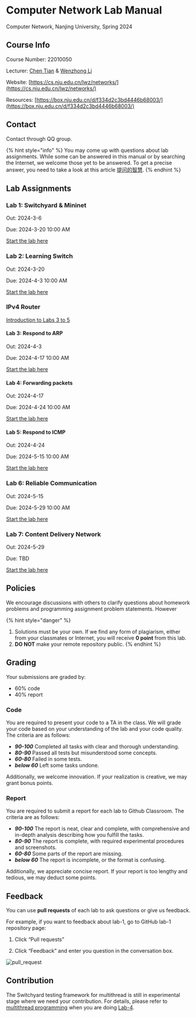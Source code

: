 # Computer Network Lab Manual

Computer Network, Nanjing University, Spring 2024

## Course Info

Course Number: 22010050

Lecturer: [Chen Tian](https://cs.nju.edu.cn/tianchen/) & [Wenzhong Li](https://cs.nju.edu.cn/lwz/)

Website: [https://cs.nju.edu.cn/lwz/networks/](https://cs.nju.edu.cn/lwz/networks/)

Resources: [https://box.nju.edu.cn/d/f334d2c3bd4446b68003/](https://box.nju.edu.cn/d/f334d2c3bd4446b68003/)

## Contact

Contact through QQ group.

{% hint style="info" %}
You may come up with questions about lab assignments. While some can be answered in this manual or by searching the Internet, we welcome those yet to be answered. To get a precise answer, you need to take a look at this article [提问的智慧](https://github.com/ryanhanwu/How-To-Ask-Questions-The-Smart-Way/blob/master/README-zh\_CN.md).
{% endhint %}

## Lab Assignments

### Lab 1: Switchyard & Mininet

Out: 2024-3-6

Due: 2024-3-20 10:00 AM

[Start the lab here](lab-1/)

### Lab 2: Learning Switch

Out: 2024-3-20

Due: 2024-4-3 10:00 AM

[Start the lab here](lab-2/)

### IPv4 Router

[Introduction to Labs 3 to 5](ipv4-router/)

#### Lab 3: Respond to ARP

Out: 2024-4-3

Due: 2024-4-17 10:00 AM

[Start the lab here](ipv4-router/lab-3/)

#### Lab 4: Forwarding packets

Out: 2024-4-17

Due: 2024-4-24 10:00 AM

[Start the lab here](ipv4-router/lab-4/)

#### Lab 5: Respond to ICMP

Out: 2024-4-24

Due: 2024-5-15 10:00 AM

[Start the lab here](ipv4-router/lab-5/)

### Lab 6: Reliable Communication

Out: 2024-5-15

Due: 2024-5-29 10:00 AM

[Start the lab here](lab-6/)

### Lab 7: Content Delivery Network

Out: 2024-5-29

Due: TBD

[Start the lab here](lab-7/)

## Policies

We encourage discussions with others to clarify questions about homework problems and programming assignment problem statements. However

{% hint style="danger" %}
1. Solutions must be your own. If we find any form of plagiarism, either from your classmates or Internet, you will receive **0 point** from this lab.
2. **DO NOT** make your remote repository public.
{% endhint %}

## Grading

Your submissions are graded by:

* 60% code
* 40% report

### Code

You are required to present your code to a TA in the class. We will grade your code based on your understanding of the lab and your code quality. The criteria are as follows:

* _**90-100**_ Completed all tasks with clear and thorough understanding.&#x20;
* _**80-90**_ Passed all tests but misunderstood some concepts.
* _**60-80**_ Failed in some tests.
* _**below 60**_ Left some tasks undone.

Additionally, we welcome innovation. If your realization is creative, we may grant bonus points.

### Report

You are required to submit a report for each lab to Github Classroom. The criteria are as follows:

* _**90-100**_ The report is neat, clear and complete, with comprehensive and in-depth analysis describing how you fulfill the tasks.
* _**80-90**_ The report is complete, with required experimental procedures and screenshots.
* _**60-80**_ Some parts of the report are missing.
* _**below 60**_ The report is incomplete, or the format is confusing.

Additionally, we appreciate concise report. If your report is too lengthy and tedious, we may deduct some points.

## Feedback

You can use **pull requests** of each lab to ask questions or give us feedback.

For example, if you want to feedback about lab-1, go to GitHub lab-1 repository page:

1.  Click “Pull requests”


2. Click “Feedback” and enter you question in the conversation box.

![pull\_request](.gitbook/assets/pull\_request.png)

## Contribution

The Switchyard testing framework for multithread is still in experimental stage where we need your contribution. For details, please refer to [multithread programming](appendix/multithread-programming.md) when you are doing [Lab-4](ipv4-router/lab-4/).
